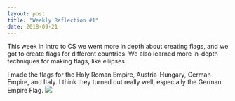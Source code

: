 ```yaml
---
layout: post
title: "Weekly Reflection #1"
date: 2018-09-21
---
```


This week in Intro to CS we went more in depth about creating flags, and we got to create flags for different countries. We also learned more in-depth techniques for making flags, like ellipses.

I made the flags for the Holy Roman Empire, Austria-Hungary, German Empire, and Italy. I think they turned out really well, especially the German Empire Flag.
<img src="https://i.imgur.com/ujIjzx0.png">
